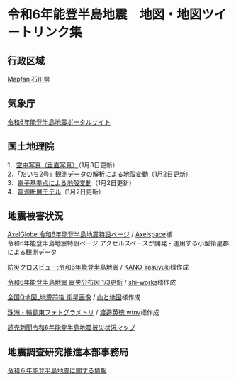 # 令和6年能登半島地震　地図・地図ツイートリンク集
## 行政区域
[Mapfan 石川県](https://mapfan.com/pref/17) 

## 気象庁
[令和6年能登半島地震ポータルサイト](https://www.jma.go.jp/jma/menu/20240101_noto_jishin.html) <br>

## 国土地理院
1．[空中写真（垂直写真）](https://www.gsi.go.jp/BOUSAI/20240101_noto_earthquake.html#3)（1月3日更新）<br>
2．[「だいち2号」観測データの解析による地殻変動](https://www.gsi.go.jp/BOUSAI/20240101_noto_earthquake.html#8)（1月2日更新）<br>
3．[電子基準点による地殻変動](https://www.gsi.go.jp/BOUSAI/20240101_noto_earthquake.html#10)（1月2日更新）<br>
4．[震源断層モデル](https://www.gsi.go.jp/BOUSAI/20240101_noto_earthquake.html#13)（1月2日更新）<br>

## 地震被害状況
[AxelGlobe 令和6年能登半島地震特設ページ](https://twitter.com/axelspace/status/1742319864868413456) / [Axelspace](https://twitter.com/axelspace)様 <br>
令和6年能登半島地震特設ページ アクセルスペースが開発・運用する小型衛星郡による観測データ<br>

[防災クロスビュー:令和6年能登半島地震](https://xview.bosai.go.jp/view/index.html?appid=41a77b3dcf3846029206b86107877780) / [KANO Yasuyuki](https://x.com/KanoYasuyuki?s=20)様作成<br>

[令和6年能登半島地震 震央分布図 1/3更新](https://twitter.com/shi__works/status/1742467083311743323) / [shi-works](https://x.com/shi__works?s=20)様作成<br>

[全国Q地図_地震前後 衛星画像](https://twitter.com/Yama_Chizu/status/1742504134157504591) / [山と地図](https://x.com/Yama_Chizu?s=20)様作成<br>

[珠洲・輪島東フォトグラメトリ](https://twitter.com/hwtnv/status/1742522610163048834) / [渡邉英徳 wtnv](https://x.com/hwtnv?s=20)様作成　<br>

[読売新聞令和6年能登半島地震被災状況マップ](https://twitter.com/tshashin/status/1742400576150016228) <br>


## 地震調査研究推進本部事務局
[令和６年能登半島地震に関する情報](https://www.jishin.go.jp/main/oshirase/20240101_noto.html)
